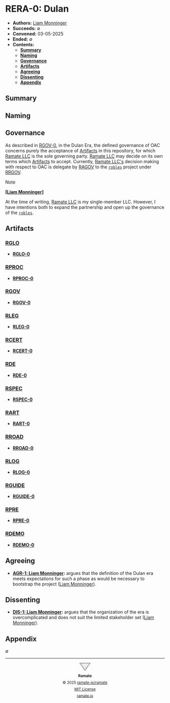 # RERA-0: Dulan
- **Authors:** [Liam Monninger](mailto:liam@ramate.io)
- **Succeeds:** $\emptyset$
- **Convened:** 03-05-2025
- **Ended:** $\emptyset$
- **Contents:**
  - **[Summary](#summary)**
  - **[Naming](#naming)**
  - **[Governance](#governance)**
  - **[Artifacts](#artifacts)**
  - **[Agreeing](#agreeing)**
  - **[Dissenting](#dissenting)**
  - **[Appendix](#appendix)**

## Summary

## Naming

## Governance
As described in [RGOV-0](../../rgov/rera-000-000-000-dulan/rgov-000-000-000/README.md), in the Dulan Era, the defined governance of OAC concerns purely the acceptance of [Artifacts](../../rglo/rera-000-000-000-dulan/rglo-000-000-000-artifact/README.md) in this repository, for which [Ramate LLC](https://www.ramate.io) is the sole governing party. [Ramate LLC](https://www.ramate.io) may decide on its own terms which [Artifacts](../../rglo/rera-000-000-000-dulan/rglo-000-000-000-artifact/README.md) to accept. Currently, [Ramate LLC's](https://www.ramate.io) decision making with respect to OAC is delegate by [RAGOV](https://github.com/ramate-io/ramate/tree/main/ragov) to the [`robles`](https://github.com/ramate-io/robles) project under [RRGOV](https://github.com/ramate-io/robles/tree/main/rrgov).

> [!NOTE]
>
> **[[Liam Monninger]](mailto:liam@ramate.io)**
>
> At the time of writing, [Ramate LLC](https://www.ramate.io) is my single-member LLC. However, I have intentions both to expand the partnership and open up the governance of the [`robles`](https://github.com/ramate-io/robles).

## Artifacts

### [RGLO](../../rglo/rera-000-000-000-dulan/README.md)
- **[RGLO-0](../../rglo/rera-000-000-000-dulan/rglo-000-000-000/README.md)**

### [RPROC](../../rproc/rera-000-000-000-dulan/README.md)
- **[RPROC-0](../../rproc/rera-000-000-000-dulan/rproc-000-000-000/README.md)**

### [RGOV](../../rgov/rera-000-000-000-dulan/README.md)
- **[RGOV-0](../../rgov/rera-000-000-000-dulan/rgov-000-000-000/README.md)**

### [RLEG](../../rleg/rera-000-000-000-dulan/README.md)
- **[RLEG-0](../../rleg/rera-000-000-000-dulan/rleg-000-000-000/README.md)**

### [RCERT](../../rcert/rera-000-000-000-dulan/README.md)
- **[RCERT-0](../../rcert/rera-000-000-000-dulan/rcert-000-000-000/README.md)**

### [RDE](../../rde/rera-000-000-000-dulan/README.md)
- **[RDE-0](../../rde/rera-000-000-000-dulan/rde-000-000-000/README.md)**

### [RSPEC](../../rspec/rera-000-000-000-dulan/README.md)
- **[RSPEC-0](../../rspec/rera-000-000-000-dulan/rspec-000-000-000/README.md)**

### [RART](../../rart/rera-000-000-000-dulan/README.md)
- **[RART-0](../../rart/rera-000-000-000-dulan/rart-000-000-000/README.md)**

### [RROAD](../../rroad/rera-000-000-000-dulan/README.md)
- **[RROAD-0](../../rroad/rera-000-000-000-dulan/rroad-000-000-000/README.md)**

### [RLOG](../../rlog/rera-000-000-000-dulan/README.md)
- **[RLOG-0](../../rlog/rera-000-000-000-dulan/rlog-000-000-000/README.md)**

### [RGUIDE](../../rguide/rera-000-000-000-dulan/README.md)
- **[RGUIDE-0](../../rguide/rera-000-000-000-dulan/rguide-000-000-000/README.md)**

### [RPRE](../../rpre/rera-000-000-000-dulan/README.md)
- **[RPRE-0](../../rpre/rera-000-000-000-dulan/rpre-000-000-000/README.md)**

### [RDEMO](../../rdemo/rera-000-000-000-dulan/README.md)
- **[RDEMO-0](../../rdemo/rera-000-000-000-dulan/rdemo-000-000-000/README.md)**

## Agreeing
- **[AGR-1: Liam Monninger](./agreeing/agr-001-liam-monninger/README.md):** argues that the definition of the Dulan era meets expectations for such a phase as would be necessary to bootstrap the project ([Liam Monninger](mailto:liam@ramate.io)).

## Dissenting
- **[DIS-1: Liam Monninger](./dissenting/dis-001-liam-monninger/README.md):** argues that the organization of the era is overcomplicated and does not suit the limited stakeholder set ([Liam Monninger](mailto:liam@ramate.io)).

## Appendix
$\emptyset$

<!--RAMATE FOOTER: DO NOT REMOVE THIS LINE-->
---

<div align="center">
  <a href="https://github.com/ramate-io/oac">
    <picture>
      <source srcset="/assets/ramate-inverted-transparent.png" media="(prefers-color-scheme: dark)">
      <img height="24" src="/assets/ramate-transparent.png" alt="Ramate"/>
    </picture>
  </a>
  <br/>
  <sub>
    <b>Ramate</b>
    <br/>
    &copy; 2025 <a href="https://github.com/ramate-io/ramate">ramate-io/ramate</a>
    <br/>
    <a href="https://github.com/ramate-io/ramate/blob/main/LICENSE">MIT License</a>
    <br/>
    <a href="https://www.ramate.io">ramate.io</a>
  </sub>
</div>
